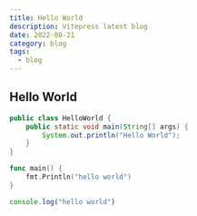 ```yaml
---
title: Hello World
description: Vitepress latest blog
date: 2022-08-21
category: blog
tags:
  - blog
---
```




## Hello World

```java
public class HelloWorld {
    public static void main(String[] args) {
        System.out.println("Hello World");
    }
}
```

```go
func main() {
	fmt.Println("hello world")
}
```

```js
console.log("hello world")
```

